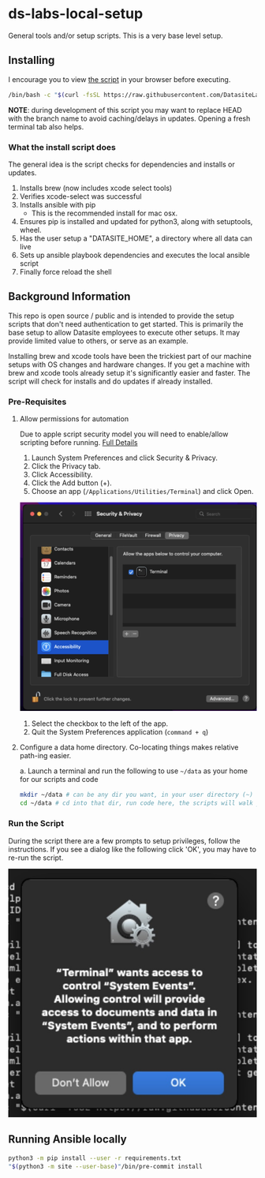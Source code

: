 # ds-labs-local-setup

General tools and/or setup scripts. This is a very base level setup.

## Installing

I encourage you to view [the script](https://raw.githubusercontent.com/DatasiteLabs/ds-labs-local-setup/HEAD/install.sh) in your browser before executing.

```bash
/bin/bash -c "$(curl -fsSL https://raw.githubusercontent.com/DatasiteLabs/ds-labs-local-setup/HEAD/install.sh)"
```

**NOTE**: during development of this script you may want to replace HEAD with the branch name to avoid caching/delays in updates. Opening a fresh terminal tab also helps.

### What the install script does

The general idea is the script checks for dependencies and installs or updates.

1. Installs brew (now includes xcode select tools)
1. Verifies xcode-select was successful
1. Installs ansible with pip
    - This is the recommended install for mac osx.
1. Ensures pip is installed and updated for python3, along with setuptools, wheel.
1. Has the user setup a "DATASITE_HOME", a directory where all data can live
1. Sets up ansible playbook dependencies and executes the local ansible script
1. Finally force reload the shell

## Background Information

This repo is open source / public and is intended to provide the setup scripts that don't need authentication to get
started. This is primarily the base setup to allow Datasite employees to execute other setups. It may provide limited value to others, or serve as an example.

Installing brew and xcode tools have been the trickiest part of our machine setups with OS changes and hardware changes. If you get a machine with brew and xcode tools already setup it's significantly easier and faster. The script will check for installs and do updates if already installed.


### Pre-Requisites

1. Allow permissions for automation

    Due to apple script security model you will need to enable/allow scripting before running. [Full Details](https://developer.apple.com/library/archive/documentation/LanguagesUtilities/Conceptual/MacAutomationScriptingGuide/AutomatetheUserInterface.html)

    1. Launch System Preferences and click Security & Privacy.
    1. Click the Privacy tab.
    1. Click Accessibility.
    1. Click the Add button (+).
    1. Choose an app (`/Applications/Utilities/Terminal`) and click Open.

      ![Script Editor Permissions Screen](./image/script-editor-permissions.jpg)

    1. Select the checkbox to the left of the app.
    1. Quit the System Preferences application (`command + q`)

1. Configure a data home directory. Co-locating things makes relative path-ing easier.

    a. Launch a terminal and run the following to use `~/data` as your home for our scripts and code

      ```bash
      mkdir ~/data # can be any dir you want, in your user directory (~)
      cd ~/data # cd into that dir, run code here, the scripts will walk you through
      ```

### Run the Script

  During the script there are a few prompts to setup privileges, follow the instructions. If you see a dialog like the following click 'OK', you may have to re-run the script.

  ![Script Editor Permissions](./image/security-approval-window.jpg)

## Running Ansible locally

  ```bash
  python3 -m pip install --user -r requirements.txt
  "$(python3 -m site --user-base)"/bin/pre-commit install 
  ```
